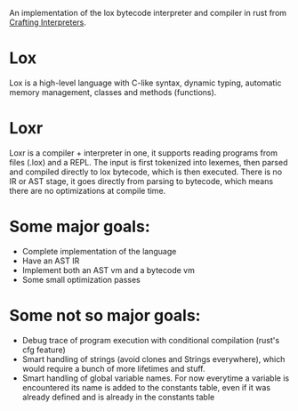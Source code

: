 An implementation of the lox bytecode interpreter and compiler in rust from [Crafting Interpreters](https://craftinginterpreters.com/).

# Lox

Lox is a high-level language with C-like syntax, dynamic typing, automatic memory management, classes and methods (functions).

# Loxr

Loxr is a compiler + interpreter in one, it supports reading programs from files (.lox) and a REPL. The input is first tokenized into lexemes, then parsed and compiled directly to lox bytecode, which is then executed. There is no IR or AST stage, it goes directly from parsing to bytecode, which means there are no optimizations at compile time.

# Some major goals:
- Complete implementation of the language
- Have an AST IR
- Implement both an AST vm and a bytecode vm
- Some small optimization passes

# Some not so major goals:
- Debug trace of program execution with conditional compilation (rust's cfg feature)
- Smart handling of strings (avoid clones and Strings everywhere), which would require a bunch of more lifetimes and stuff.
- Smart handling of global variable names. For now everytime a variable is encountered its name is added to the constants table, even if it was already defined and is already in the constants table
